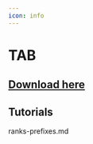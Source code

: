 ```yaml
---
icon: info
---
```


# TAB

## [Download here](https://www.mc-market.org/resources/14009/)

## Tutorials


<Card title="ranks-prefixes.md" icon="text" href="/../../plugin-usage/adding-content/ranks-prefixes.md/">
ranks-prefixes.md
</Card>